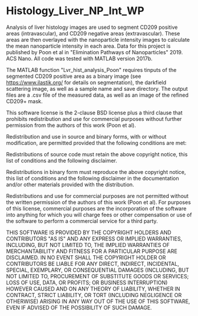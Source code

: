 # Histology_Liver_NP_Int_WP
Analysis of liver histology images are used to segment CD209 positive areas (intravascular), and CD209 negative areas (extravascular). These areas are then overlayed with the nanoparticle intensity images to calculate the mean nanoparticle intensity in each area. Data for this project is published by Poon et al in "Elimination Pathways of Nanoparticles" 2019. ACS Nano. All code was tested with MATLAB version 2017b. 

The MATLAB function "Lvr_hist_analysis_Poon" requires tinputs of the segmented CD209 positive area as a binary image (see https://www.ilastik.org/ for details on segmentation), the darkfield scattering image, as well as a sample name and save directory. The output files are a .csv file of the measured data, as well as an image of the refined CD209+ mask. 



This software license is the 2-clause BSD license plus a third clause that prohibits redistribution and use for commercial purposes without further permission from the authors of this work (Poon et al).

Redistribution and use in source and binary forms, with or without modification, are permitted provided that the following conditions are met:

Redistributions of source code must retain the above copyright notice, this list of conditions and the following disclaimer.

Redistributions in binary form must reproduce the above copyright notice, this list of conditions and the following disclaimer in the documentation and/or other materials provided with the distribution.

Redistributions and use for commercial purposes are not permitted without the written permission of the authors of this work (Poon et al). For purposes of this license, commercial purposes are the incorporation of the software into anything for which you will charge fees or other compensation or use of the software to perform a commercial service for a third party.

THIS SOFTWARE IS PROVIDED BY THE COPYRIGHT HOLDERS AND CONTRIBUTORS "AS IS" AND ANY EXPRESS OR IMPLIED WARRANTIES, INCLUDING, BUT NOT LIMITED TO, THE IMPLIED WARRANTIES OF MERCHANTABILITY AND FITNESS FOR A PARTICULAR PURPOSE ARE DISCLAIMED. IN NO EVENT SHALL THE COPYRIGHT HOLDER OR CONTRIBUTORS BE LIABLE FOR ANY DIRECT, INDIRECT, INCIDENTAL, SPECIAL, EXEMPLARY, OR CONSEQUENTIAL DAMAGES (INCLUDING, BUT NOT LIMITED TO, PROCUREMENT OF SUBSTITUTE GOODS OR SERVICES; LOSS OF USE, DATA, OR PROFITS; OR BUSINESS INTERRUPTION) HOWEVER CAUSED AND ON ANY THEORY OF LIABILITY, WHETHER IN CONTRACT, STRICT LIABILITY, OR TORT (INCLUDING NEGLIGENCE OR OTHERWISE) ARISING IN ANY WAY OUT OF THE USE OF THIS SOFTWARE, EVEN IF ADVISED OF THE POSSIBILITY OF SUCH DAMAGE.

